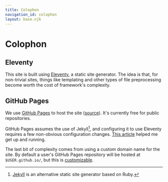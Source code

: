 ```yaml
---
title: Colophon
navigation_id: colophon
layout: base.njk
---
```


# Colophon

## Eleventy

This site is built using [Eleventy], a static site generator. The idea
is that, for non-trivial sites, things like templating and other types
of file preprocessing become worth the cost of framework's complexity.

## GitHub Pages

We use [GitHub Pages] to host the site ([source]). It's currently free
for public repositories.

GitHub Pages assumes the use of Jekyll[^jekyll], and configuring it to use
Eleventy requires a few non-obvious configuration changes. [This
article][hosting-eleventy-on-github-pages] helped me get up and running.

The last bit of complexity comes from using a custom domain name for
the site. By default a user's GitHub Pages repository will be hosted
at `$USER.github.io/`, but this is [customizable][pages-custom-domains].

[^jekyll]: [Jekyll] is an alternative static site generator based on Ruby.

[Eleventy]: https://www.11ty.dev/
[GitHub Pages]: https://pages.github.com/
[source]: https://github.com/memestreak/memestreak.github.io
[hosting-eleventy-on-github-pages]: https://quinndombrowski.com/blog/2022/05/07/hosting-eleventy-on-github-pages/
[pages-custom-domains]: https://docs.github.com/en/pages/configuring-a-custom-domain-for-your-github-pages-site/managing-a-custom-domain-for-your-github-pages-site
[Jekyll]: https://jekyllrb.com/


